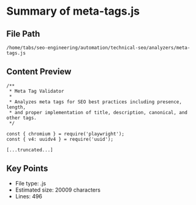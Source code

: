 # Summary of meta-tags.js
  
## File Path
`/home/tabs/seo-engineering/automation/technical-seo/analyzers/meta-tags.js`

## Content Preview
```
/**
 * Meta Tag Validator
 * 
 * Analyzes meta tags for SEO best practices including presence, length,
 * and proper implementation of title, description, canonical, and other tags.
 */

const { chromium } = require('playwright');
const { v4: uuidv4 } = require('uuid');

[...truncated...]
```

## Key Points
- File type: .js
- Estimated size: 20009 characters
- Lines: 496
